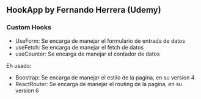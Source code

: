 
## HookApp by Fernando Herrera (Udemy)

### Custom Hooks

- UseForm: Se encarga de manejar el formulario de entrada de datos
- useFetch: Se encarga de manejar el fetch de datos
- useCounter: Se encarga de manejar el contador de datos

Eh usado:

- Boostrap: Se encarga de manejar el estilo de la pagina, en su version 4
- ReactRouter: Se encarga de manejar el routing de la pagina, en su version 6
